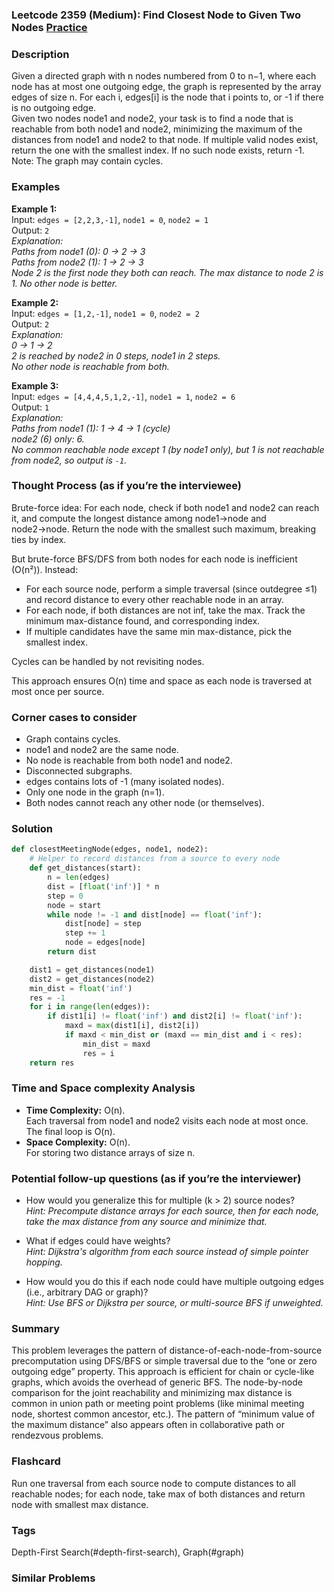 ### Leetcode 2359 (Medium): Find Closest Node to Given Two Nodes [Practice](https://leetcode.com/problems/find-closest-node-to-given-two-nodes)

### Description  
Given a directed graph with n nodes numbered from 0 to n−1, where each node has at most one outgoing edge, the graph is represented by the array edges of size n. For each i, edges[i] is the node that i points to, or -1 if there is no outgoing edge.  
Given two nodes node1 and node2, your task is to find a node that is reachable from both node1 and node2, minimizing the maximum of the distances from node1 and node2 to that node. If multiple valid nodes exist, return the one with the smallest index. If no such node exists, return -1.  
Note: The graph may contain cycles.

### Examples  

**Example 1:**  
Input: `edges = [2,2,3,-1]`, `node1 = 0`, `node2 = 1`  
Output: `2`  
*Explanation:  
Paths from node1 (0): 0 → 2 → 3  
Paths from node2 (1): 1 → 2 → 3  
Node 2 is the first node they both can reach. The max distance to node 2 is 1. No other node is better.*

**Example 2:**  
Input: `edges = [1,2,-1]`, `node1 = 0`, `node2 = 2`  
Output: `2`  
*Explanation:  
0 → 1 → 2  
2 is reached by node2 in 0 steps, node1 in 2 steps.  
No other node is reachable from both.*

**Example 3:**  
Input: `edges = [4,4,4,5,1,2,-1]`, `node1 = 1`, `node2 = 6`  
Output: `1`  
*Explanation:  
Paths from node1 (1): 1 → 4 → 1 (cycle)  
node2 (6) only: 6.  
No common reachable node except 1 (by node1 only), but 1 is not reachable from node2, so output is `-1`.*

### Thought Process (as if you’re the interviewee)  
Brute-force idea: For each node, check if both node1 and node2 can reach it, and compute the longest distance among node1→node and node2→node. Return the node with the smallest such maximum, breaking ties by index.

But brute-force BFS/DFS from both nodes for each node is inefficient (O(n²)). Instead:
- For each source node, perform a simple traversal (since outdegree ≤1) and record distance to every other reachable node in an array.
- For each node, if both distances are not inf, take the max. Track the minimum max-distance found, and corresponding index.
- If multiple candidates have the same min max-distance, pick the smallest index.

Cycles can be handled by not revisiting nodes.

This approach ensures O(n) time and space as each node is traversed at most once per source.

### Corner cases to consider  
- Graph contains cycles.
- node1 and node2 are the same node.
- No node is reachable from both node1 and node2.
- Disconnected subgraphs.
- edges contains lots of -1 (many isolated nodes).
- Only one node in the graph (n=1).
- Both nodes cannot reach any other node (or themselves).

### Solution

```python
def closestMeetingNode(edges, node1, node2):
    # Helper to record distances from a source to every node
    def get_distances(start):
        n = len(edges)
        dist = [float('inf')] * n
        step = 0
        node = start
        while node != -1 and dist[node] == float('inf'):
            dist[node] = step
            step += 1
            node = edges[node]
        return dist

    dist1 = get_distances(node1)
    dist2 = get_distances(node2)
    min_dist = float('inf')
    res = -1
    for i in range(len(edges)):
        if dist1[i] != float('inf') and dist2[i] != float('inf'):
            maxd = max(dist1[i], dist2[i])
            if maxd < min_dist or (maxd == min_dist and i < res):
                min_dist = maxd
                res = i
    return res
```

### Time and Space complexity Analysis  

- **Time Complexity:** O(n).  
  Each traversal from node1 and node2 visits each node at most once. The final loop is O(n).
- **Space Complexity:** O(n).  
  For storing two distance arrays of size n.

### Potential follow-up questions (as if you’re the interviewer)  

- How would you generalize this for multiple (k > 2) source nodes?  
  *Hint: Precompute distance arrays for each source, then for each node, take the max distance from any source and minimize that.*

- What if edges could have weights?  
  *Hint: Dijkstra's algorithm from each source instead of simple pointer hopping.*

- How would you do this if each node could have multiple outgoing edges (i.e., arbitrary DAG or graph)?  
  *Hint: Use BFS or Dijkstra per source, or multi-source BFS if unweighted.*

### Summary
This problem leverages the pattern of distance-of-each-node-from-source precomputation using DFS/BFS or simple traversal due to the “one or zero outgoing edge” property. This approach is efficient for chain or cycle-like graphs, which avoids the overhead of generic BFS. The node-by-node comparison for the joint reachability and minimizing max distance is common in union path or meeting point problems (like minimal meeting node, shortest common ancestor, etc.). The pattern of “minimum value of the maximum distance” also appears often in collaborative path or rendezvous problems.


### Flashcard
Run one traversal from each source node to compute distances to all reachable nodes; for each node, take max of both distances and return node with smallest max distance.

### Tags
Depth-First Search(#depth-first-search), Graph(#graph)

### Similar Problems
